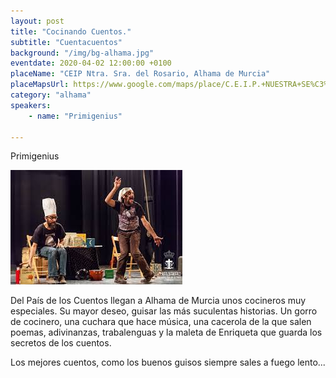 ```yaml
---
layout: post
title: "Cocinando Cuentos."
subtitle: "Cuentacuentos"
background: "/img/bg-alhama.jpg"
eventdate: 2020-04-02 12:00:00 +0100
placeName: "CEIP Ntra. Sra. del Rosario, Alhama de Murcia"
placeMapsUrl: https://www.google.com/maps/place/C.E.I.P.+NUESTRA+SE%C3%91ORA+DEL+ROSARIO/@37.854591,-1.414511,15z/data=!4m5!3m4!1s0x0:0xf48a873c11510d20!8m2!3d37.854591!4d-1.414511
category: "alhama"
speakers:
    - name: "Primigenius"
   
---
```

Primigenius

![cartel](/img/posts/primigenius.jpg)  

Del País de los Cuentos llegan a Alhama de Murcia unos cocineros muy especiales. Su mayor deseo, guisar las más suculentas historias. Un gorro de cocinero, una cuchara que hace música, una cacerola de la que salen poemas, adivinanzas, trabalenguas y la maleta de Enriqueta que guarda los secretos de los cuentos. 

Los mejores cuentos, como los buenos guisos siempre sales a fuego lento...

